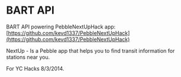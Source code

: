 # BART API

BART API powering PebbleNextUpHack app: [https://github.com/kevd1337/PebbleNextUpHack](https://github.com/kevd1337/PebbleNextUpHack)

NextUp - Is a Pebble app that helps you to find transit information for stations near you.

For YC Hacks 8/3/2014. 
